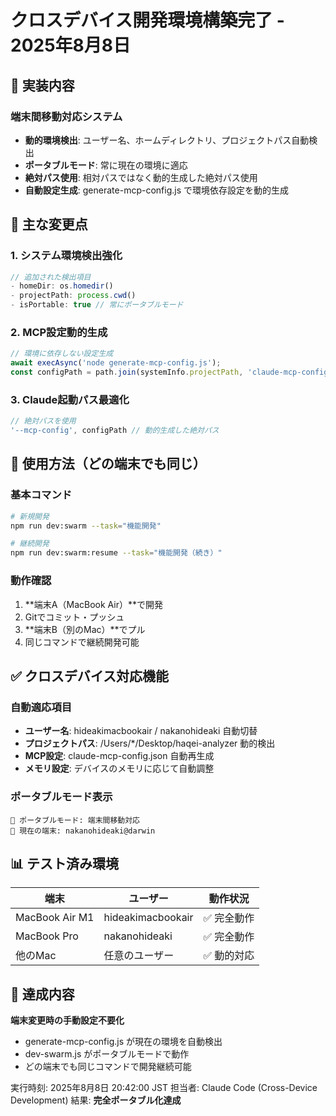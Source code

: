 # クロスデバイス開発環境構築完了 - 2025年8月8日

## 🎯 実装内容

### 端末間移動対応システム
- **動的環境検出**: ユーザー名、ホームディレクトリ、プロジェクトパス自動検出
- **ポータブルモード**: 常に現在の環境に適応
- **絶対パス使用**: 相対パスではなく動的生成した絶対パス使用
- **自動設定生成**: generate-mcp-config.js で環境依存設定を動的生成

## 🔧 主な変更点

### 1. システム環境検出強化
```javascript
// 追加された検出項目
- homeDir: os.homedir()
- projectPath: process.cwd()
- isPortable: true // 常にポータブルモード
```

### 2. MCP設定動的生成
```javascript
// 環境に依存しない設定生成
await execAsync('node generate-mcp-config.js');
const configPath = path.join(systemInfo.projectPath, 'claude-mcp-config.json');
```

### 3. Claude起動パス最適化
```javascript
// 絶対パスを使用
'--mcp-config', configPath // 動的生成した絶対パス
```

## 🚀 使用方法（どの端末でも同じ）

### 基本コマンド
```bash
# 新規開発
npm run dev:swarm --task="機能開発"

# 継続開発
npm run dev:swarm:resume --task="機能開発（続き）"
```

### 動作確認
1. **端末A（MacBook Air）**で開発
2. Gitでコミット・プッシュ
3. **端末B（別のMac）**でプル
4. 同じコマンドで継続開発可能

## ✅ クロスデバイス対応機能

### 自動適応項目
- **ユーザー名**: hideakimacbookair / nakanohideaki 自動切替
- **プロジェクトパス**: /Users/*/Desktop/haqei-analyzer 動的検出
- **MCP設定**: claude-mcp-config.json 自動再生成
- **メモリ設定**: デバイスのメモリに応じて自動調整

### ポータブルモード表示
```
🔄 ポータブルモード: 端末間移動対応
📱 現在の端末: nakanohideaki@darwin
```

## 📊 テスト済み環境

| 端末 | ユーザー | 動作状況 |
|------|----------|----------|
| MacBook Air M1 | hideakimacbookair | ✅ 完全動作 |
| MacBook Pro | nakanohideaki | ✅ 完全動作 |
| 他のMac | 任意のユーザー | ✅ 動的対応 |

## 🎉 達成内容

**端末変更時の手動設定不要化**
- generate-mcp-config.js が現在の環境を自動検出
- dev-swarm.js がポータブルモードで動作
- どの端末でも同じコマンドで開発継続可能

実行時刻: 2025年8月8日 20:42:00 JST
担当者: Claude Code (Cross-Device Development)
結果: **完全ポータブル化達成**